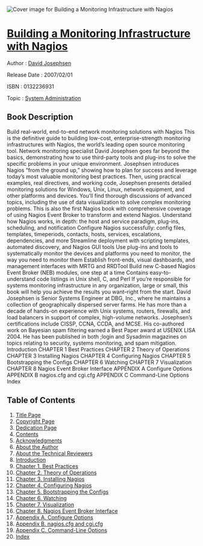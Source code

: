 ![Cover image for Building a Monitoring Infrastructure with Nagios](https://imgdetail.ebookreading.net/cover/cover/system_admin/EB0132236931.jpg)

[Building a Monitoring Infrastructure with Nagios](https://ebookreading.net/view/book/Building+a+Monitoring+Infrastructure+with+Nagios-EB0132236931_1.html "Building a Monitoring Infrastructure with Nagios")
====================================================================================================================

Author : [David Josephsen](https://ebookreading.net/search/author/David+Josephsen)

Release Date : 2007/02/01

ISBN : 0132236931

Topic : [System Administration](https://ebookreading.net/search/category/system-administration)

Book Description
-----------------

Build real-world, end-to-end network monitoring solutions with Nagios
This is the definitive guide to building low-cost, enterprise-strength monitoring infrastructures with Nagios, the world’s leading open source monitoring tool. Network monitoring specialist David Josephsen goes far beyond the basics, demonstrating how to use third-party tools and plug-ins to solve the specific problems in your unique environment. Josephsen introduces Nagios “from the ground up,” showing how to plan for success and leverage today’s most valuable monitoring best practices. Then, using practical examples, real directives, and working code, Josephsen presents detailed monitoring solutions for Windows, Unix, Linux, network equipment, and other platforms and devices. You’ll find thorough discussions of advanced topics, including the use of data visualization to solve complex monitoring problems. This is also the first Nagios book with comprehensive coverage of using Nagios Event Broker to transform and extend Nagios.
Understand how Nagios works, in depth: the host and service paradigm, plug-ins, scheduling, and notification
Configure Nagios successfully: config files, templates, timeperiods, contacts, hosts, services, escalations, dependencies, and more
Streamline deployment with scripting templates, automated discovery, and Nagios GUI tools
Use plug-ins and tools to systematically monitor the devices and platforms you need to monitor, the way you need to monitor them
Establish front-ends, visual dashboards, and management interfaces with MRTG and RRDTool
Build new C-based Nagios Event Broker (NEB) modules, one step at a time
Contains easy-to-understand code listings in Unix shell, C, and Perl
If you’re responsible for systems monitoring infrastructure in any organization, large or small, this book will help you achieve the results you want–right from the start.
David Josephsen is Senior Systems Engineer at DBG, Inc., where he maintains a collection of geographically dispersed server farms. He has more than a decade of hands-on experience with Unix systems, routers, firewalls, and load balancers in support of complex, high-volume networks. Josephsen’s certifications include CISSP, CCNA, CCDA, and MCSE. His co-authored work on Bayesian spam filtering earned a Best Paper award at USENIX LISA 2004. He has been published in both ;login and Sysadmin magazines on topics relating to security, systems monitoring, and spam mitigation.
Introduction CHAPTER 1 Best Practices CHAPTER 2 Theory of Operations CHAPTER 3 Installing Nagios CHAPTER 4 Configuring Nagios CHAPTER 5 Bootstrapping the Configs CHAPTER 6 Watching CHAPTER 7 Visualization CHAPTER 8 Nagios Event Broker Interface APPENDIX A Configure Options APPENDIX B nagios.cfg and cgi.cfg APPENDIX C Command-Line Options Index
              
Table of Contents
-----------------

1. [Title Page](https://ebookreading.net/view/book/Building+a+Monitoring+Infrastructure+with+Nagios-EB0132236931_2.html)
1. [Copyright Page](https://ebookreading.net/view/book/Building+a+Monitoring+Infrastructure+with+Nagios-EB0132236931_3.html)
1. [Dedication Page](https://ebookreading.net/view/book/Building+a+Monitoring+Infrastructure+with+Nagios-EB0132236931_4.html)
1. [Contents](https://ebookreading.net/view/book/Building+a+Monitoring+Infrastructure+with+Nagios-EB0132236931_5.html)
1. [Acknowledgments](https://ebookreading.net/view/book/Building+a+Monitoring+Infrastructure+with+Nagios-EB0132236931_6.html#pref01)
1. [About the Author](https://ebookreading.net/view/book/Building+a+Monitoring+Infrastructure+with+Nagios-EB0132236931_7.html#pref02)
1. [About the Technical Reviewers](https://ebookreading.net/view/book/Building+a+Monitoring+Infrastructure+with+Nagios-EB0132236931_8.html#pref03)
1. [Introduction](https://ebookreading.net/view/book/Building+a+Monitoring+Infrastructure+with+Nagios-EB0132236931_9.html#pref04)
1. [Chapter 1. Best Practices](https://ebookreading.net/view/book/Building+a+Monitoring+Infrastructure+with+Nagios-EB0132236931_10.html#ch01)
1. [Chapter 2. Theory of Operations](https://ebookreading.net/view/book/Building+a+Monitoring+Infrastructure+with+Nagios-EB0132236931_11.html#ch02)
1. [Chapter 3. Installing Nagios](https://ebookreading.net/view/book/Building+a+Monitoring+Infrastructure+with+Nagios-EB0132236931_12.html#ch03)
1. [Chapter 4. Configuring Nagios](https://ebookreading.net/view/book/Building+a+Monitoring+Infrastructure+with+Nagios-EB0132236931_13.html#ch04)
1. [Chapter 5. Bootstrapping the Configs](https://ebookreading.net/view/book/Building+a+Monitoring+Infrastructure+with+Nagios-EB0132236931_14.html#ch05)
1. [Chapter 6. Watching](https://ebookreading.net/view/book/Building+a+Monitoring+Infrastructure+with+Nagios-EB0132236931_15.html#ch06)
1. [Chapter 7. Visualization](https://ebookreading.net/view/book/Building+a+Monitoring+Infrastructure+with+Nagios-EB0132236931_16.html#ch07)
1. [Chapter 8. Nagios Event Broker Interface](https://ebookreading.net/view/book/Building+a+Monitoring+Infrastructure+with+Nagios-EB0132236931_17.html#ch08)
1. [Appendix A. Configure Options](https://ebookreading.net/view/book/Building+a+Monitoring+Infrastructure+with+Nagios-EB0132236931_18.html#app01)
1. [Appendix B. nagios.cfg and cgi.cfg](https://ebookreading.net/view/book/Building+a+Monitoring+Infrastructure+with+Nagios-EB0132236931_19.html#app02)
1. [Appendix C. Command-Line Options](https://ebookreading.net/view/book/Building+a+Monitoring+Infrastructure+with+Nagios-EB0132236931_20.html#app03)
1. [Index](https://ebookreading.net/view/book/Building+a+Monitoring+Infrastructure+with+Nagios-EB0132236931_21.html#index)
